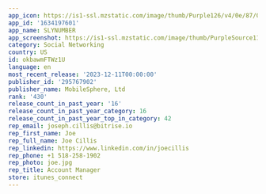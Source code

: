 ```yaml
---
app_icon: https://is1-ssl.mzstatic.com/image/thumb/Purple126/v4/0e/87/05/0e8705b0-820c-49a3-46f4-ebd6cbeb60ab/AppIcon-0-0-1x_U007emarketing-0-7-0-85-220.png/1024x1024bb.png
app_id: '1634197601'
app_name: SLYNUMBER
app_screenshot: https://is1-ssl.mzstatic.com/image/thumb/PurpleSource116/v4/40/7a/e9/407ae95f-3a3b-cb64-354d-7a7574464a19/982052e9-47bf-4be4-a6fb-606d9ad47a45_1.png/1284x2778bb.png
category: Social Networking
country: US
id: okbawmFTWz1U
language: en
most_recent_release: '2023-12-11T00:00:00'
publisher_id: '295767902'
publisher_name: MobileSphere, Ltd
rank: '430'
release_count_in_past_year: '16'
release_count_in_past_year_category: 16
release_count_in_past_year_top_in_category: 42
rep_email: joseph.cillis@bitrise.io
rep_first_name: Joe
rep_full_name: Joe Cillis
rep_linkedin: https://www.linkedin.com/in/joecillis
rep_phone: +1 518-258-1902
rep_photo: joe.jpg
rep_title: Account Manager
store: itunes_connect
---
```

